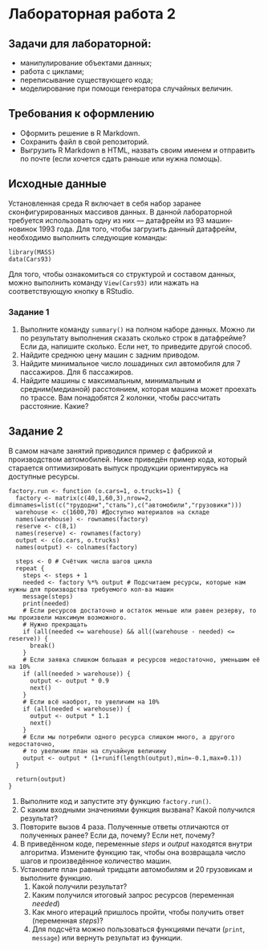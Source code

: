 # Лабораторная работа 2
## Задачи для лабораторной: 
* манипулирование объектами данных;
* работа с циклами;
* переписывание существующего кода;
* моделирование при помощи генератора случайных величин.

## Требования к оформлению
* Оформить решение в R Markdown. 
* Сохранить файл в свой репозиторий.
* Выгрузить R Markdown в HTML, назвать своим именем и отправить по почте (если хочется сдать раньше или нужна помощь).

## Исходные данные
Установленная среда R включает в себя набор заранее сконфигурированных массивов данных.
В данной лабораторной требуется использовать одну из них  — датафрейм из 93 машин-новинок 1993 года.
Для того, чтобы загрузить данный датафрейм, необходимо выполнить следующие команды:

```
library(MASS)
data(Cars93)
```
Для того, чтобы ознакомиться со структурой и составом данных, можно выполнить команду ``View(Cars93)`` 
или нажать на соответствующую кнопку в RStudio.

### Задание 1
1. Выполните команду ``summary()`` на полном наборе данных. Можно ли по результату выполнения сказать сколько строк в датафрейме?
Если да, напишите сколько. Если нет, то приведите другой способ.
2. Найдите среднюю цену машин с задним приводом.
3. Найдите минимальное число лошадиных сил автомобиля для 7 пассажиров. Для 6 пассажиров.
4. Найдите машины с максимальным, минимальным и средним(медианой) расстоянием, которая машина может проехать по трассе.
Вам понадобятся 2 колонки, чтобы рассчитать расстояние. Какие?

## Задание 2
В самом начале занятий приводился пример с фабрикой и производством автомобилей.
Ниже приведён пример кода, который старается оптимизировать выпуск продукции ориентируясь на доступные ресурсы.
```
factory.run <- function (o.cars=1, o.trucks=1) {
  factory <- matrix(c(40,1,60,3),nrow=2, dimnames=list(c("трудодни","сталь"),c("автомобили","грузовики")))
  warehouse <- c(1600,70) #Доступно материалов на складе
  names(warehouse) <- rownames(factory)
  reserve <- c(8,1)
  names(reserve) <- rownames(factory)
  output <- c(o.cars, o.trucks)
  names(output) <- colnames(factory)
  
  steps <- 0 # Счётчик числа шагов цикла
  repeat {
    steps <- steps + 1
    needed <- factory %*% output # Подсчитаем ресурсы, которые нам нужны для производства требуемого кол-ва машин
    message(steps)
    print(needed)
    # Если ресурсов достаточно и остаток меньше или равен резерву, то мы произвели максимум возможного.
    # Нужно прекращать
    if (all(needed <= warehouse) && all((warehouse - needed) <= reserve)) {
      break()
    }
    # Если заявка слишком большая и ресурсов недостаточно, уменьшим её на 10%
    if (all(needed > warehouse)) {
      output <- output * 0.9
      next()
    }
    # Если всё наоброт, то увеличим на 10%
    if (all(needed < warehouse)) {
      output <- output * 1.1
      next()
    }
    # Если мы потребили одного ресурса слишком много, а другого недостаточно,
    # то увеличим план на случайную величину
    output <- output * (1+runif(length(output),min=-0.1,max=0.1))
  }
  
  return(output)
}
```
1. Выполните код и запустите эту функцию ``factory.run()``.
2. С каким входными значениями функция вызвана? Какой получился результат?
3. Повторите вызов 4 раза. Полученные ответы отличаются от полученных ранее? Если да, почему? Если нет, почему?
4. В приведённом коде, переменные _steps_ и _output_ находятся внутри алгоритма.
Измените функцию так, чтобы она возвращала число шагов и произведённое количество машин.
5. Установите план равный тридцати автомобилям и 20 грузовикам и выполните функцию.
   1. Какой получили результат?
   2. Каким получился итоговый запрос ресурсов (переменная _needed_)
   3. Как много итераций пришлось пройти, чтобы получить ответ (переменная _steps_)? 
   4. Для подсчёта можно пользоваться функциями печати (``print``, ``message``) или вернуть результат из функции.